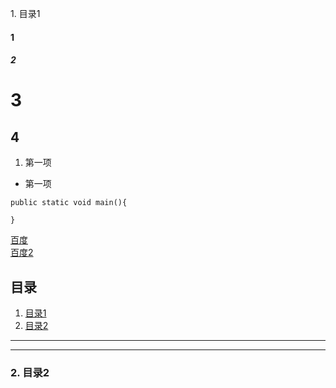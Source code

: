 <span id="jump1">1. 目录1</span>
#### 1
##### 2
# 3
## 4
1. 第一项
+ 第一项

~~~
public static void main(){
    
}
~~~
[百度](http://www.baidu.com)  
[百度2][1]

[1]:http://www.baidu.com

[1]:http://www.baidu.com
[1]:http://www.baidu.com
[1]:http://www.baidu.com
[1]:http://www.baidu.com
[1]:http://www.baidu.com
[1]:http://www.baidu.com
[1]:http://www.baidu.com
[1]:http://www.baidu.com
[1]:http://www.baidu.com
[1]:http://www.baidu.com
[1]:http://www.baidu.com
[1]:http://www.baidu.com
[1]:http://www.baidu.com
[1]:http://www.baidu.com
[1]:http://www.baidu.com
[1]:http://www.baidu.com
[1]:http://www.baidu.com
[1]:http://www.baidu.com
[1]:http://www.baidu.com
[1]:http://www.baidu.com
[1]:http://www.baidu.com
[1]:http://www.baidu.com
[1]:http://www.baidu.com
[1]:http://www.baidu.com
[1]:http://www.baidu.com
[1]:http://www.baidu.com
[1]:http://www.baidu.com
[1]:http://www.baidu.com
[1]:http://www.baidu.com
[1]:http://www.baidu.com
[1]:http://www.baidu.com
[1]:http://www.baidu.com
[1]:http://www.baidu.com
[1]:http://www.baidu.com
[1]:http://www.baidu.com
[1]:http://www.baidu.com
[1]:http://www.baidu.com
[1]:http://www.baidu.com
[1]:http://www.baidu.com
[1]:http://www.baidu.com
[1]:http://www.baidu.com
[1]:http://www.baidu.com
[1]:http://www.baidu.com
[1]:http://www.baidu.com
[1]:http://www.baidu.com
[1]:http://www.baidu.com
[1]:http://www.baidu.com
[1]:http://www.baidu.com
[1]:http://www.baidu.com
[1]:http://www.baidu.com
[1]:http://www.baidu.com
[1]:http://www.baidu.com
[1]:http://www.baidu.com
[1]:http://www.baidu.com
[1]:http://www.baidu.com
[1]:http://www.baidu.com
[1]:http://www.baidu.com
[1]:http://www.baidu.com
[1]:http://www.baidu.com
[1]:http://www.baidu.com
[1]:http://www.baidu.com
[1]:http://www.baidu.com
[1]:http://www.baidu.com
[1]:http://www.baidu.com
[1]:http://www.baidu.com
[1]:http://www.baidu.com
[1]:http://www.baidu.com
[1]:http://www.baidu.com
[1]:http://www.baidu.com
[1]:http://www.baidu.com
[1]:http://www.baidu.com
[1]:http://www.baidu.com
[1]:http://www.baidu.com
[1]:http://www.baidu.com
[1]:http://www.baidu.com
[1]:http://www.baidu.com
[1]:http://www.baidu.com
[1]:http://www.baidu.com
[1]:http://www.baidu.com
[1]:http://www.baidu.com
[1]:http://www.baidu.com
[1]:http://www.baidu.com
[1]:http://www.baidu.com
[1]:http://www.baidu.com
[1]:http://www.baidu.com
[1]:http://www.baidu.com
[1]:http://www.baidu.com
[1]:http://www.baidu.com
[1]:http://www.baidu.com
[1]:http://www.baidu.com
[1]:http://www.baidu.com
[1]:http://www.baidu.com
[1]:http://www.baidu.com
[1]:http://www.baidu.com
[1]:http://www.baidu.com
[1]:http://www.baidu.com
[1]:http://www.baidu.com
[1]:http://www.baidu.com
[1]:http://www.baidu.com
[1]:http://www.baidu.com
[1]:http://www.baidu.com
[1]:http://www.baidu.com
[1]:http://www.baidu.com
[1]:http://www.baidu.com
[1]:http://www.baidu.com
[1]:http://www.baidu.com
[1]:http://www.baidu.com
[1]:http://www.baidu.com
[1]:http://www.baidu.com
[1]:http://www.baidu.com
[1]:http://www.baidu.com
[1]:http://www.baidu.com
[1]:http://www.baidu.com
[1]:http://www.baidu.com
[1]:http://www.baidu.com
[1]:http://www.baidu.com
[1]:http://www.baidu.com
[1]:http://www.baidu.com
[1]:http://www.baidu.com
[1]:http://www.baidu.com
[1]:http://www.baidu.com
[1]:http://www.baidu.com
[1]:http://www.baidu.com
[1]:http://www.baidu.com
[1]:http://www.baidu.com
[1]:http://www.baidu.com
[1]:http://www.baidu.com
[1]:http://www.baidu.com
[1]:http://www.baidu.com
[1]:http://www.baidu.com
[1]:http://www.baidu.com
[1]:http://www.baidu.com
[1]:http://www.baidu.com
[1]:http://www.baidu.com
[1]:http://www.baidu.com
[1]:http://www.baidu.com
[1]:http://www.baidu.com
[1]:http://www.baidu.com
[1]:http://www.baidu.com
[1]:http://www.baidu.com
[1]:http://www.baidu.com
[1]:http://www.baidu.com
[1]:http://www.baidu.com
[1]:http://www.baidu.com
[1]:http://www.baidu.com
[1]:http://www.baidu.com
[1]:http://www.baidu.com
[1]:http://www.baidu.com
[1]:http://www.baidu.com
[1]:http://www.baidu.com
[1]:http://www.baidu.com
[1]:http://www.baidu.com
[1]:http://www.baidu.com
[1]:http://www.baidu.com
[1]:http://www.baidu.com
## 目录
1. [目录1](#jump1)
2. [目录2](#jump2)

---

---
### <span id="jump2">2. 目录2</span>